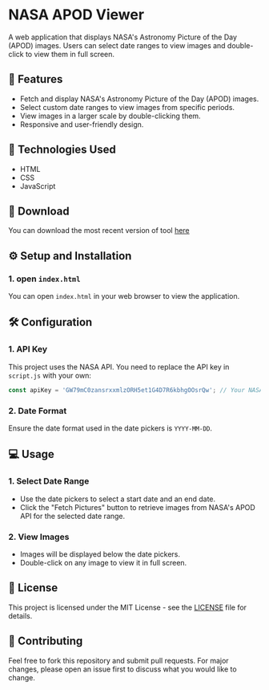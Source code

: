 # NASA APOD Viewer

A web application that displays NASA's Astronomy Picture of the Day (APOD) images. Users can select date ranges to view images and double-click to view them in full screen.

## 💪 Features

- Fetch and display NASA's Astronomy Picture of the Day (APOD) images.
- Select custom date ranges to view images from specific periods.
- View images in a larger scale by double-clicking them.
- Responsive and user-friendly design.

## 🧩 Technologies Used

- HTML
- CSS
- JavaScript

 ## 🔽 Download
 
You can download the most recent version of tool [here](https://codeload.github.com/oop7/nasa-apod-gallery/zip/refs/heads/main)

## ⚙️ Setup and Installation

### 1. open `index.html`
You can open `index.html` in your web browser to view the application.

## 🛠️ Configuration

### 1. API Key
This project uses the NASA API. You need to replace the API key in `script.js` with your own:
```js
const apiKey = 'GW79mC0zansrxxmlzORH5et1G4D7R6kbhgOOsrQw'; // Your NASA API key
```
### 2. Date Format
Ensure the date format used in the date pickers is `YYYY-MM-DD`.

## 💻 Usage

### 1. Select Date Range
- Use the date pickers to select a start date and an end date.
- Click the "Fetch Pictures" button to retrieve images from NASA's APOD API for the selected date range.

### 2. View Images

- Images will be displayed below the date pickers.
- Double-click on any image to view it in full screen.

## 📜 License

This project is licensed under the MIT License - see the [LICENSE](LICENSE) file for details.

## 📙 Contributing

Feel free to fork this repository and submit pull requests. For major changes, please open an issue first to discuss what you would like to change.

